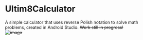 # Ultim8Calculator
A simple calculator that uses reverse Polish notation to solve math problems, created in Android Studio.
<s>Work still in progress!<s/> <br>
![image](https://github.com/84mu3lC3p4C7/Ultim8Calculator/assets/111708236/5ccabb08-83b2-421f-b019-b35403deb5ac)
